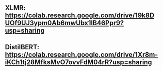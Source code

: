 XLMR: https://colab.research.google.com/drive/19k8DUOf9UJ3ypm0Ab6mwUbx1IB46Ppr9?usp=sharing 
-----------------------------------------------------------------------------------------
DistilBERT: https://colab.research.google.com/drive/1Xr8m-iKCh1tj28MfksMvO7ovvFdM04rR?usp=sharing
-----------------------------------------------------------------------------------------------
